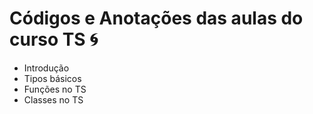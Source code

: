 # Códigos e Anotações das aulas do curso TS 🌀

- Introdução
- Tipos básicos
- Funções no TS
- Classes no TS
